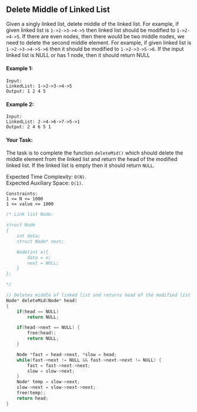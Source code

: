 ## Delete Middle of Linked List

Given a singly linked list, delete middle of the linked list. For example, if given linked list is `1->2->3->4->5` then linked list should be modified to `1->2->4->5`.
If there are even nodes, then there would be two middle nodes, we need to delete the second middle element. For example, if given linked list is `1->2->3->4->5->6` then it should be modified to `1->2->3->5->6`.
If the input linked list is NULL or has 1 node, then it should return NULL

#### Example 1:

```
Input:
LinkedList: 1->2->3->4->5
Output: 1 2 4 5
```

#### Example 2:

```
Input:
LinkedList: 2->4->6->7->5->1
Output: 2 4 6 5 1
```

#### Your Task:

The task is to complete the function `deleteMid()` which should delete the middle element from the linked list and return the head of the modified linked list. If the linked list is empty then it should return `NULL`.

Expected Time Complexity: `O(N)`.  
Expected Auxiliary Space: `O(1)`.

```
Constraints:
1 <= N <= 1000
1 <= value <= 1000
```

```c++
/* Link list Node:

struct Node
{
    int data;
    struct Node* next;

    Node(int x){
        data = x;
        next = NULL;
    }
};

*/

// Deletes middle of linked list and returns head of the modified list
Node* deleteMid(Node* head)
{
    if(head == NULL)
        return NULL;

    if(head->next == NULL) {
        free(head);
        return NULL;
    }

    Node *fast = head->next, *slow = head;
    while(fast->next != NULL && fast->next->next != NULL) {
        fast = fast->next->next;
        slow = slow->next;
    }
    Node* temp = slow->next;
    slow->next = slow->next->next;
    free(temp);
    return head;
}
```
